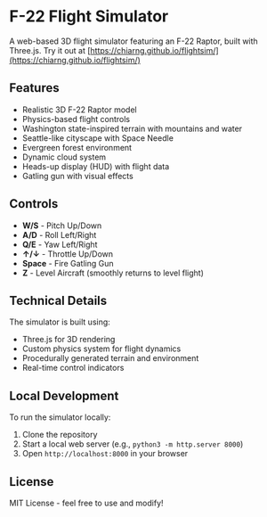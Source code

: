 # F-22 Flight Simulator

A web-based 3D flight simulator featuring an F-22 Raptor, built with Three.js. Try it out at [https://chiarng.github.io/flightsim/](https://chiarng.github.io/flightsim/)

## Features

- Realistic 3D F-22 Raptor model
- Physics-based flight controls
- Washington state-inspired terrain with mountains and water
- Seattle-like cityscape with Space Needle
- Evergreen forest environment
- Dynamic cloud system
- Heads-up display (HUD) with flight data
- Gatling gun with visual effects

## Controls

- **W/S** - Pitch Up/Down
- **A/D** - Roll Left/Right
- **Q/E** - Yaw Left/Right
- **↑/↓** - Throttle Up/Down
- **Space** - Fire Gatling Gun
- **Z** - Level Aircraft (smoothly returns to level flight)

## Technical Details

The simulator is built using:
- Three.js for 3D rendering
- Custom physics system for flight dynamics
- Procedurally generated terrain and environment
- Real-time control indicators

## Local Development

To run the simulator locally:

1. Clone the repository
2. Start a local web server (e.g., `python3 -m http.server 8000`)
3. Open `http://localhost:8000` in your browser

## License

MIT License - feel free to use and modify! 